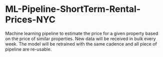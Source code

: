 # ML-Pipeline-ShortTerm-Rental-Prices-NYC
Machine learning pipeline to estimate the price for a given property based on the price of similar properties. New data will be received in bulk every week. The model will be retrained with the same cadence and all piece of pipeline are re-usable.
